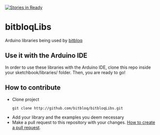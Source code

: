 [![Stories in Ready](https://badge.waffle.io/bq/bitbloqLibs.png?label=ready&title=Ready)](https://waffle.io/bq/bitbloqLibs)
# bitbloqLibs
Arduino libraries being used by [bitbloq](http://bitbloq.bq.com)

Use it with the Arduino IDE
---------------
In order to use these libraries with the Arduino IDE, clone this repo inside your sketchbook/libraries/ folder. Then, you are ready to go!

## How to contribute

- Clone project
   ```
   git clone http://github.com/bitbloq/bitbloqLibs.git
   ```
- Add your library and the examples you deem necessary
- Make a pull request to this repository with your changes.  [How to create a pull request](https://help.github.com/articles/creating-a-pull-request/).

